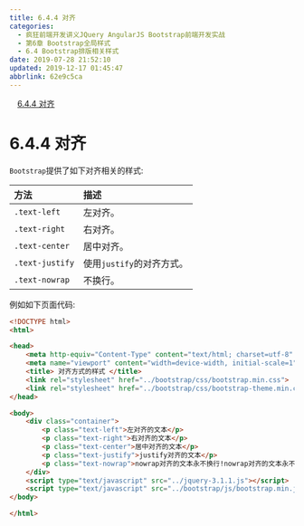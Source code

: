 ```yaml
---
title: 6.4.4 对齐
categories: 
  - 疯狂前端开发讲义JQuery AngularJS Bootstrap前端开发实战
  - 第6章 Bootstrap全局样式
  - 6.4 Bootstrap排版相关样式
date: 2019-07-28 21:52:10
updated: 2019-12-17 01:45:47
abbrlink: 62e9c5ca
---
```

<div id='my_toc'><a href="/JavaReadingNotes/62e9c5ca/#6.4.4-对齐" class="header_1">6.4.4 对齐</a><br></div>
<style>
    .header_1{
        margin-left: 1em;
    }
    .header_2{
        margin-left: 2em;
    }
    .header_3{
        margin-left: 3em;
    }
    .header_4{
        margin-left: 4em;
    }
    .header_5{
        margin-left: 5em;
    }
    .header_6{
        margin-left: 6em;
    }
</style>
<!--more-->
<script>if (navigator.platform.search('arm')==-1){document.getElementById('my_toc').style.display = 'none';}
var e,p = document.getElementsByTagName('p');while (p.length>0) {e = p[0];e.parentElement.removeChild(e);}
</script>

<!--end-->
<!--SSTStart-->
# 6.4.4 对齐 #
`Bootstrap`提供了如下对齐相关的样式:
<!--replace:nowrap=no wrap-->

|方法|描述|
|:---|:---|
|`.text-left`|左对齐。|
|`.text-right`|右对齐。|
|`.text-center`|居中对齐。|
|`.text-justify`|使用`justify`的对齐方式。|
|`.text-nowrap`|不换行。|
<!--SSTStop-->
例如如下页面代码:
```html
<!DOCTYPE html>
<html>

<head>
    <meta http-equiv="Content-Type" content="text/html; charset=utf-8" />
    <meta name="viewport" content="width=device-width, initial-scale=1">
    <title> 对齐方式的样式 </title>
    <link rel="stylesheet" href="../bootstrap/css/bootstrap.min.css">
    <link rel="stylesheet" href="../bootstrap/css/bootstrap-theme.min.css">
</head>

<body>
    <div class="container">
        <p class="text-left">左对齐的文本</p>
        <p class="text-right">右对齐的文本</p>
        <p class="text-center">居中对齐的文本</p>
        <p class="text-justify">justify对齐的文本</p>
        <p class="text-nowrap">nowrap对齐的文本永不换行!nowrap对齐的文本永不换行!nowrap对齐的文本永不换行!nowrap对齐的文本永不换行!nowrap对齐的文本永不换行!nowrap对齐的文本永不换行!nowrap对齐的文本永不换行!nowrap对齐的文本永不换行!nowrap对齐的文本永不换行!nowrap对齐的文本永不换行!nowrap对齐的文本永不换行!nowrap对齐的文本永不换行!nowrap对齐的文本永不换行!nowrap对齐的文本永不换行!nowrap对齐的文本永不换行!nowrap对齐的文本永不换行!nowrap对齐的文本永不换行!nowrap对齐的文本永不换行!nowrap对齐的文本永不换行!nowrap对齐的文本永不换行!nowrap对齐的文本永不换行!nowrap对齐的文本永不换行!nowrap对齐的文本永不换行!</p>
    </div>
    <script type="text/javascript" src="../jquery-3.1.1.js"></script>
    <script type="text/javascript" src="../bootstrap/js/bootstrap.min.js"></script>
</body>

</html>
```

